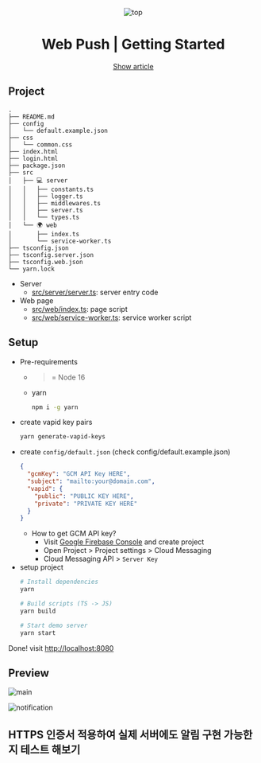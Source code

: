 <div align="center">

  ![top](https://user-images.githubusercontent.com/26512984/173287314-ba3b8d9b-6303-4e20-93de-cc82f2bfce3a.png)

  <h1>Web Push | Getting Started</h1>

  [Show article](https://geundung.dev/114)

</div>

## Project

```
.
├── README.md
├── config
│   └── default.example.json
├── css
│   └── common.css
├── index.html
├── login.html
├── package.json
├── src
│   ├── 💻 server
│   │   ├── constants.ts
│   │   ├── logger.ts
│   │   ├── middlewares.ts
│   │   ├── server.ts
│   │   └── types.ts
│   └── 🌍 web
│       ├── index.ts
│       └── service-worker.ts
├── tsconfig.json
├── tsconfig.server.json
├── tsconfig.web.json
└── yarn.lock
```

- Server
  - [src/server/server.ts](https://github.com/leegeunhyeok/web-push/blob/main/src/server/server.ts): server entry code
- Web page
  - [src/web/index.ts](https://github.com/leegeunhyeok/web-push/blob/main/src/web/index.ts): page script
  - [src/web/service-worker.ts](https://github.com/leegeunhyeok/web-push/blob/main/src/web/service-worker.ts): service worker script

## Setup

- Pre-requirements
  - >= Node 16
  - yarn
    ```bash
    npm i -g yarn
    ```
- create vapid key pairs
  ```bash
  yarn generate-vapid-keys
  ```
- create `config/default.json` (check config/default.example.json)
  ```json
  {
    "gcmKey": "GCM API Key HERE",
    "subject": "mailto:your@domain.com",
    "vapid": {
      "public": "PUBLIC KEY HERE",
      "private": "PRIVATE KEY HERE"
    }
  }
  ```
  - How to get GCM API key?
    - Visit [Google Firebase Console](https://console.firebase.google.com) and create project
    - Open Project > Project settings > Cloud Messaging
    - Cloud Messaging API > `Server Key`
- setup project
  ```bash
  # Install dependencies
  yarn

  # Build scripts (TS -> JS)
  yarn build

  # Start demo server
  yarn start
  ```

Done! visit [http://localhost:8080](http://localhost:8080)

## Preview

![main](https://user-images.githubusercontent.com/26512984/173250652-cdc843de-8c1c-4220-838c-40815189af26.png)

![notification](https://user-images.githubusercontent.com/26512984/173250678-a88651b4-87c5-4f62-b8d2-bdf625e0ac5b.png)

## HTTPS 인증서 적용하여 실제 서버에도 알림 구현 가능한지 테스트 해보기
